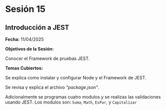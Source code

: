 # Sesión 15 #

## Introducción a JEST ##

**Fecha:** 11/04/2025

**Objetivos de la Sesión:**

Conocer el Framework de pruebas JEST.

**Temas Cubiertos:**

Se explica como instalar y configurar Node y el Framework de JEST.

Se revisa y explica el archivo _"package.json"_.

Adicionalmente se programas cuatro modulos y se realizas las validaciones usando JEST. Los modulos son: `Suma`, `Math`, `EsPar`, y `Capitalizar`
